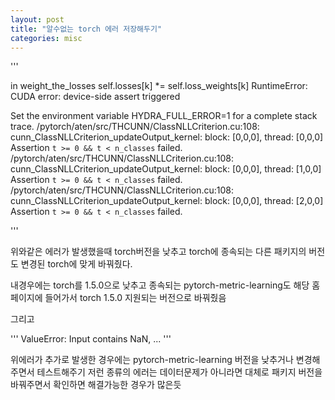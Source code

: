 ```yaml
---
layout: post
title: "알수없는 torch 에러 저장해두기"
categories: misc
---
```


'''

in weight_the_losses
    self.losses[k] *= self.loss_weights[k]
RuntimeError: CUDA error: device-side assert triggered

Set the environment variable HYDRA_FULL_ERROR=1 for a complete stack trace.
/pytorch/aten/src/THCUNN/ClassNLLCriterion.cu:108: cunn_ClassNLLCriterion_updateOutput_kernel: block: [0,0,0], thread: [0,0,0] Assertion `t >= 0 && t < n_classes` failed.
/pytorch/aten/src/THCUNN/ClassNLLCriterion.cu:108: cunn_ClassNLLCriterion_updateOutput_kernel: block: [0,0,0], thread: [1,0,0] Assertion `t >= 0 && t < n_classes` failed.
/pytorch/aten/src/THCUNN/ClassNLLCriterion.cu:108: cunn_ClassNLLCriterion_updateOutput_kernel: block: [0,0,0], thread: [2,0,0] Assertion `t >= 0 && t < n_classes` failed.


'''

위와같은 에러가 발생했을때
torch버전을 낮추고 torch에 종속되는 다른 패키지의 버전도 변경된 torch에 맞게 바꿔줬다.

내경우에는 torch를 1.5.0으로 낮추고 종속되는 pytorch-metric-learning도 해당 홈페이지에 들어가서 torch 1.5.0 지원되는 버전으로 바꿔줬음


그리고

'''
ValueError: Input contains NaN, ...
'''

위에러가 추가로 발생한 경우에는 pytorch-metric-learning 버전을 낮추거나 변경해주면서 테스트해주기
저런 종류의 에러는 데이터문제가 아니라면 대체로 패키지 버전을 바꿔주면서 확인하면 해결가능한 경우가 많은듯
